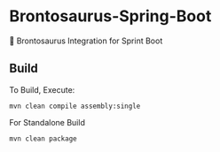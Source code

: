 # Brontosaurus-Spring-Boot

:leaves: Brontosaurus Integration for Sprint Boot

## Build

To Build, Execute:

```shell script
mvn clean compile assembly:single
```

For Standalone Build

```shell script
mvn clean package
```

